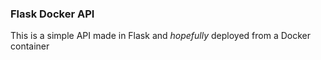 ### Flask Docker API

This is a simple API made in Flask and *hopefully* deployed from a Docker container


